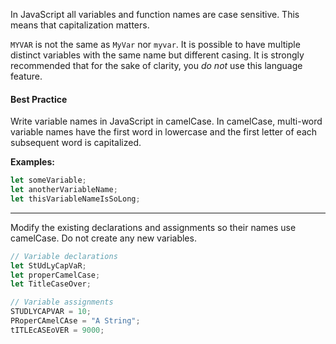 In JavaScript all variables and function names are case sensitive. This means that capitalization matters.

`MYVAR` is not the same as `MyVar` nor `myvar`. It is possible to have multiple distinct variables with the same name but different casing. It is strongly recommended that for the sake of clarity, you *do not* use this language feature.

#### Best Practice

Write variable names in JavaScript in camelCase. In camelCase, multi-word variable names have the first word in lowercase and the first letter of each subsequent word is capitalized.

**Examples:**

```js
let someVariable;
let anotherVariableName;
let thisVariableNameIsSoLong;
```

------

Modify the existing declarations and assignments so their names use camelCase.
Do not create any new variables.

```js
// Variable declarations
let StUdLyCapVaR;
let properCamelCase;
let TitleCaseOver;

// Variable assignments
STUDLYCAPVAR = 10;
PRoperCAmelCAse = "A String";
tITLEcASEoVER = 9000;
```

